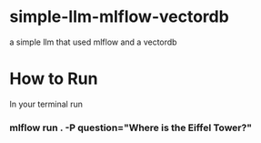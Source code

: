 # simple-llm-mlflow-vectordb
a simple llm that used mlflow and a vectordb

# How to Run
In your terminal run 

### mlflow run . -P question="Where is the Eiffel Tower?"
